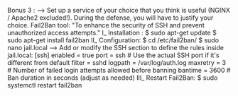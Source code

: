 Bonus 3 : 
--> Set up a service of your choice that you think is useful (NGINX / Apache2 excluded!). During the defense, you will have to justify your choice.
Fail2Ban tool:
"To enhance the security of SSH and prevent unauthorized access attempts."
I_ Installation :
    $ sudo apt-get update
    $ sudo apt-get install fail2ban
II_ Configuration:
    $ cd /etc/fail2ban/
    $ sudo nano jail.local
    --> Add or modify the SSH section to define the rules inside jail.local:
    [ssh]
    enabled = true
    port = ssh  # Use the actual SSH port if it's different from default
    filter = sshd
    logpath = /var/log/auth.log
    maxretry = 3  # Number of failed login attempts allowed before banning
    bantime = 3600  # Ban duration in seconds (adjust as needed)
III_ Restart Fail2Ban:
    $ sudo systemctl restart fail2ban
